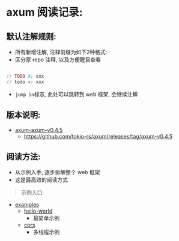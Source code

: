 # axum 阅读记录:

## 默认注解规则:

- 所有新增注解, 注释前缀为如下2种格式:
- 区分原 repo 注释, 以及方便醒目查看

```ruby 

// TODO X: xxx
// todo x: xxx

```

- `jump in`标志, 此处可以跳转到 web 框架, 会继续注解

## 版本说明:

- [axum-axum-v0.4.5](./axum-axum-v0.4.5)
    - https://github.com/tokio-rs/axum/releases/tag/axum-v0.4.5

## 阅读方法:

- 从示例入手, 逐步拆解整个 web 框架
- 这是最高效的阅读方式

> 示例入口:

- [examples](./axum-axum-v0.4.5/examples)
    - [hello-world](./axum-axum-v0.4.5/examples/hello-world)
        - 最简单示例
    - [cors](./axum-axum-v0.4.5/examples/cors)
        - 多线程示例


